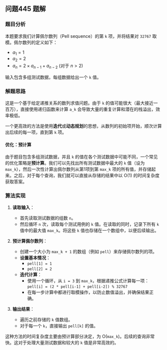 ## 问题445 题解

### 题目分析

本题要求我们计算佩尔数列（Pell sequence）的第 `k` 项，并将结果对 `32767` 取模。佩尔数列的定义如下：
-   $a_1 = 1$
-   $a_2 = 2$
-   $a_n = 2 \times a_{n-1} + a_{n-2}$  (对于 $n > 2$)

输入包含多组测试数据，每组数据给出一个 `k` 值。

### 解题思路

这是一个基于给定递推关系的数列求值问题。由于 `k` 的值可能很大（最大接近一百万），直接使用递归函数来计算 `a_k` 会导致大量的重复计算和潜在的栈溢出，效率极低。

一个更高效的方法是使用**迭代**或**动态规划**的思想，从数列的初始项开始，顺次计算出后续的每一项，直到第 `k` 项。

#### 优化：预计算

由于题目包含多组测试数据，并且 `k` 的值在各个测试数据中可能不同，一个常见的优化策略是**预计算**。我们可以先找出所有测试数据中最大的 `k` 值（设为 `max_k`），然后一次性计算出佩尔数列从第1项到第 `max_k` 项的所有值，并存储起来。之后，对于每个查询，我们就可以直接从存储的结果中以 O(1) 的时间复杂度获取答案。

### 算法实现

1.  **读取输入**：
    -   首先读取测试数据的组数 `n`。
    -   然后循环 `n` 次，读取每个测试用例的 `k` 值。在读取的同时，记录下所有 `k` 值中的最大值 `max_k`。将这些 `k` 值也存储在一个数组中，以便后续输出。

2.  **预计算佩尔数列**：
    -   创建一个大小为 `max_k + 1` 的数组（例如 `pell`）来存储佩尔数列的项。
    -   **设置基本情况**：
        -   `pell[1] = 1`
        -   `pell[2] = 2`
    -   **迭代计算**：
        -   使用一个循环，从 `i = 3` 到 `max_k`，根据递推公式计算每一项：
          `pell[i] = (2 * pell[i-1] + pell[i-2]) % 32767`
        -   在每一步计算中都进行取模操作，以防止数值溢出，并确保结果正确。

3.  **输出结果**：
    -   遍历之前存储的 `k` 值数组。
    -   对于每一个 `k`，直接输出 `pell[k]` 的值。

这种方法的时间复杂度主要由预计算部分决定，为 O(`max_k`)。后续的查询非常快。这对于处理大量测试数据和较大的 `k` 值是非常高效的。
